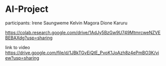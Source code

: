 # AI-Project

participants:
Irene Saungweme
Kelvin Magora
Dione Karuru

https://colab.research.google.com/drive/1AdJy5BzGw9U749MtmrcweNZVEBEBAXdg?usp=sharing

link to video https://drive.google.com/file/d/1JBkTGvEiQtE_PvoK1JoAzh8z4ePmBO3K/view?usp=sharing
